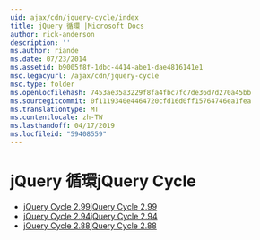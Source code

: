 ```yaml
---
uid: ajax/cdn/jquery-cycle/index
title: jQuery 循環 |Microsoft Docs
author: rick-anderson
description: ''
ms.author: riande
ms.date: 07/23/2014
ms.assetid: b9005f8f-1dbc-4414-abe1-dae4816141e1
msc.legacyurl: /ajax/cdn/jquery-cycle
msc.type: folder
ms.openlocfilehash: 7453ae35a3229f8fa4fbc7fc7de36d7d270a45bb
ms.sourcegitcommit: 0f1119340e4464720cfd16d0ff15764746ea1fea
ms.translationtype: MT
ms.contentlocale: zh-TW
ms.lasthandoff: 04/17/2019
ms.locfileid: "59408559"
---
```

# <a name="jquery-cycle"></a><span data-ttu-id="dc280-102">jQuery 循環</span><span class="sxs-lookup"><span data-stu-id="dc280-102">jQuery Cycle</span></span>

- [<span data-ttu-id="dc280-103">jQuery Cycle 2.99</span><span class="sxs-lookup"><span data-stu-id="dc280-103">jQuery Cycle 2.99</span></span>](cdnjquerycycle299.md)
- [<span data-ttu-id="dc280-104">jQuery Cycle 2.94</span><span class="sxs-lookup"><span data-stu-id="dc280-104">jQuery Cycle 2.94</span></span>](cdnjquerycycle294.md)
- [<span data-ttu-id="dc280-105">jQuery Cycle 2.88</span><span class="sxs-lookup"><span data-stu-id="dc280-105">jQuery Cycle 2.88</span></span>](cdnjquerycycle288.md)
